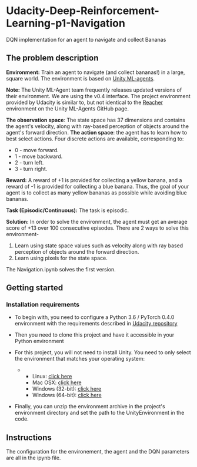 # Udacity-Deep-Reinforcement-Learning-p1-Navigation
DQN implementation for an agent to navigate and collect Bananas

## The problem description

**Environment:** Train an agent to navigate (and collect bananas!) in a large, square world. The environment is based on [Unity ML-agents](https://github.com/Unity-Technologies/ml-agents). 

**Note:** The Unity ML-Agent team frequently releases updated versions of their environment. We are using the v0.4 interface. The project environment provided by Udacity is similar to, but not identical to the [Reacher](https://github.com/Unity-Technologies/ml-agents/blob/master/docs/Learning-Environment-Examples.md#reacher) environment on the Unity ML-Agents GitHub page.

**The observation space**: The state space has 37 dimensions and contains the agent's velocity, along with ray-based perception of objects around the agent's forward direction.
**The action space**: the agent has to learn how to best select actions. Four discrete actions are available, corresponding to:

* 0 - move forward.
* 1 - move backward.
* 2 - turn left.
* 3 - turn right.

**Reward:** A reward of +1 is provided for collecting a yellow banana, and a reward of -1 is provided for collecting a blue banana. Thus, the goal of your agent is to collect as many yellow bananas as possible while avoiding blue bananas.

**Task (Episodic/Continuous):** The task is episodic.

**Solution:** In order to solve the environment, the agent must get an average score of +13 over 100 consecutive episodes. 
There are 2 ways to solve this environment- 
1. Learn using state space values such as velocity along with ray based perception of objects around the forward direction.
2. Learn using pixels for the state space.

The Navigation.ipynb solves the first version.

## Getting started

### Installation requirements

- To begin with, you need to configure a Python 3.6 / PyTorch 0.4.0 environment with the requirements described in [Udacity repository](https://github.com/udacity/deep-reinforcement-learning#dependencies)
- Then you need to clone this project and have it accessible in your Python environment
- For this project, you will not need to install Unity. You need to only select the environment that matches your operating system:

    - 
        - Linux: [click here](https://s3-us-west-1.amazonaws.com/udacity-drlnd/P1/Banana/Banana_Linux.zip)
        - Mac OSX: [click here](https://s3-us-west-1.amazonaws.com/udacity-drlnd/P1/Banana/Banana_Linux.zip)
        - Windows (32-bit): [click here](https://s3-us-west-1.amazonaws.com/udacity-drlnd/P1/Banana/Banana_Windows_x86.zip)
        - Windows (64-bit): [click here](https://s3-us-west-1.amazonaws.com/udacity-drlnd/P1/Banana/Banana_Windows_x86.zip)

        
- Finally, you can unzip the environment archive in the project's environment directory and set the path to the UnityEnvironment in the code.

## Instructions
The configuration for the environement, the agent and the DQN parameters are all in the ipynb file.

